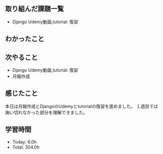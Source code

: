## 取り組んだ課題一覧
- Django Udemy動画,tutorial: 復習
## わかったこと

## 次やること
- Django Udemy動画,tutorial: 復習
- 月報作成
## 感じたこと
本日は月報作成とDjangoのUdemyとtutorialの復習を進めました。
１週目では掬い切れなかった部分を理解できました。
## 学習時間
- Today: 6.0h
- Total: 304.0h